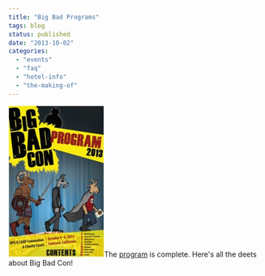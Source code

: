 ```yaml
---
title: "Big Bad Programs"
tags: blog
status: published
date: "2013-10-02"
categories: 
  - "events"
  - "faq"
  - "hotel-info"
  - "the-making-of"
---
```


[![BigBadConProgramCover2013](/images/BigBadConProgramCover2013-189x300.jpg)](http://www.bigbadcon.com/wp-content/uploads/2013/10/BigBadProgram2013.pdf)The [program](http://www.bigbadcon.com/wp-content/uploads/2013/10/BigBadProgram2013.pdf) is complete. Here's all the deets about Big Bad Con!
